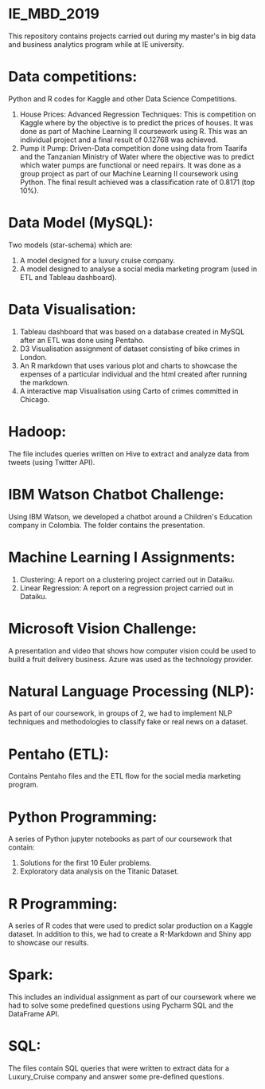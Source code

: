 # IE_MBD_2019
 This repository contains projects carried out during my master's in big data and business analytics program while at IE university.

# Data competitions:
Python and R codes for Kaggle and other Data Science Competitions.
1) House Prices: Advanced Regression Techniques: This is competition on Kaggle where by the objective is to predict the prices of houses. It was done as part of Machine Learning II coursework using R. This was an individual project and a final result of 0.12768 was achieved.
2) Pump it Pump: Driven-Data competition done using data from Taarifa and the Tanzanian Ministry of Water where the objective was to predict which water pumps are functional or need repairs. It was done as a group project as part of our Machine Learning II coursework using Python. The final result achieved was a classification rate of 0.8171 (top 10%).

# Data Model (MySQL):
Two models (star-schema) which are:
1) A model designed for a luxury cruise company.
2) A model designed to analyse a social media marketing program (used in ETL and Tableau dashboard).

# Data Visualisation:
1) Tableau dashboard that was based on a database created in MySQL after an ETL was done using Pentaho.
2) D3 Visualisation assignment of dataset consisting of bike crimes in London.
3) An R markdown that uses various plot and charts to showcase the expenses of a particular individual and the html created after running the markdown.
4) A interactive map Visualisation using Carto of crimes committed in Chicago.

# Hadoop:
The file includes queries written on Hive to extract and analyze data from tweets (using Twitter API).

# IBM Watson Chatbot Challenge:
Using IBM Watson, we developed a chatbot around a Children's Education company in Colombia. The folder contains the presentation.

# Machine Learning I Assignments:
1) Clustering: A report on a clustering project carried out in Dataiku.
2) Linear Regression: A report on a regression project carried out in Dataiku.

# Microsoft Vision Challenge:
A presentation and video that shows how computer vision could be used to build a fruit delivery business. Azure was used as the technology provider.

# Natural Language Processing (NLP):
As part of our coursework, in groups of 2, we had to implement NLP techniques and methodologies to classify fake or real news on a dataset.

# Pentaho (ETL):
Contains Pentaho files and the ETL flow for the social media marketing program.

# Python Programming:
A series of Python jupyter notebooks as part of our coursework that contain:
1) Solutions for the first 10 Euler problems.
2) Exploratory data analysis on the Titanic Dataset.

# R Programming:
A series of R codes that were used to predict solar production on a Kaggle dataset. In addition to this, we had to create a R-Markdown and Shiny app to showcase our results.

# Spark:
This includes an individual assignment as part of our coursework where we had to solve some predefined questions using Pycharm SQL and the DataFrame API.

# SQL:
The files contain SQL queries that were written to extract data for a Luxury_Cruise company and answer some pre-defined questions.
